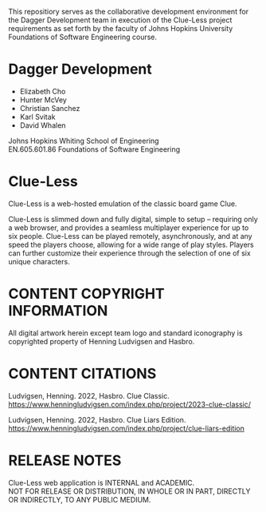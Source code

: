 This repositiory serves as the collaborative development environment for 
the Dagger Development team in execution of the Clue-Less project requirements as set forth by 
the faculty of Johns Hopkins University Foundations of Software Engineering course.

# Dagger Development

- Elizabeth Cho
- Hunter McVey
- Christian Sanchez
- Karl Svitak
- David Whalen

Johns Hopkins Whiting School of Engineering  
EN.605.601.86 Foundations of Software Engineering

# Clue-Less

Clue-Less is a web-hosted emulation of the classic board game Clue. 

Clue-Less is slimmed down and fully digital, simple to setup – requiring only a web browser, 
and provides a seamless multiplayer experience for up to six people. Clue-Less can be played remotely, 
asynchronously, and at any speed the players choose, allowing for a wide range of play styles. 
Players can further customize their experience through the selection of one of six unique characters. 

# CONTENT COPYRIGHT INFORMATION

All digital artwork herein except team logo and standard iconography is copyrighted property of Henning Ludvigsen and Hasbro.  

# CONTENT CITATIONS

Ludvigsen, Henning. 2022, Hasbro. Clue Classic.  
https://www.henningludvigsen.com/index.php/project/2023-clue-classic/  

Ludvigsen, Henning. 2022, Hasbro. Clue Liars Edition.  
https://www.henningludvigsen.com/index.php/project/clue-liars-edition  

# RELEASE NOTES

Clue-Less web application is INTERNAL and ACADEMIC.  
NOT FOR RELEASE OR DISTRIBUTION, IN WHOLE OR IN PART, DIRECTLY OR INDIRECTLY, TO ANY PUBLIC MEDIUM.
